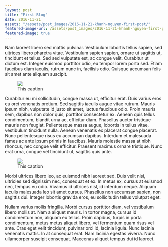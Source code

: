 ```yaml
---
layout: post
title: "First Blog"
date: 2016-11-21
assets: "/assets/post_images/2016-11-21-khanh-nguyen-first-post/"
featured-image-url: /assets/post_images/2016-11-21-khanh-nguyen-first-post/featured.jpeg
featured-image: true
---
```


Nam laoreet libero sed mattis pulvinar. Vestibulum lobortis tellus sapien, sed ultrices libero pharetra vitae. Vestibulum sapien sapien, ornare ut sagittis ut, tincidunt et tellus. Sed sed vulputate est, ac congue velit. Curabitur ut dictum est. Integer euismod porttitor odio, eu tempor lorem porta sed. Etiam faucibus diam iaculis, rutrum nunc in, facilisis odio. Quisque accumsan felis sit amet ante aliquam suscipit.

<figure>
  <img class="outset" src="{{ page.assets }}test-image.jpeg"/>
  <figcaption>This caption</figcaption>
</figure>

Curabitur eu mi sollicitudin, congue massa ut, efficitur erat. Duis varius eros eu orci venenatis pretium. Sed sagittis iaculis augue vitae rutrum. Mauris ipsum nibh, vulputate id justo sit amet, luctus faucibus odio. Proin mauris sem, dapibus non dolor quis, porttitor consectetur ex. Aenean quis tellus condimentum, blandit urna ac, efficitur diam. Phasellus auctor tristique mauris non feugiat. Pellentesque massa augue, lobortis in tellus vitae, vestibulum tincidunt nulla. Aenean venenatis ex placerat congue placerat. Nunc pellentesque risus eu accumsan dapibus. Interdum et malesuada fames ac ante ipsum primis in faucibus. Mauris molestie massa at nibh rhoncus, nec congue velit efficitur. Praesent maximus ornare tristique. Nunc erat urna, congue vel tincidunt ut, sagittis quis ante.

<figure>
  <img class="inset" src="{{ page.assets }}vertical.jpg"/>
  <figcaption>This caption</figcaption>
</figure>

Morbi ultrices libero leo, ac euismod nibh laoreet sed. Duis velit nisi, ultricies sed dignissim nec, consequat et ex. In metus ex, cursus at euismod nec, tempus eu odio. Vivamus id ultrices nisl, id interdum neque. Aliquam iaculis malesuada leo sit amet cursus. Phasellus non accumsan sapien, non sagittis dui. Integer lobortis gravida eros, eu sollicitudin tellus volutpat eget.

Nullam varius mollis fringilla. Morbi cursus porttitor diam, vel vestibulum libero mollis at. Nam a aliquet mauris. In tortor magna, cursus id condimentum non, aliquam eu tellus. Proin dapibus, turpis in porta condimentum, metus metus aliquet libero, vel fermentum quam risus vel ante. Cras eget velit tincidunt, pulvinar orci id, lacinia ligula. Nunc lacinia venenatis mattis. In at consequat erat. Nam lacinia egestas viverra. Nunc ullamcorper suscipit consequat. Maecenas aliquet tempus dui id laoreet.

